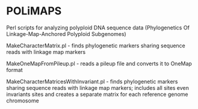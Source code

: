 POLiMAPS
========

Perl scripts for analyzing polyploid DNA sequence data (Phylogenetics Of Linkage-Map-Anchored Polyploid Subgenomes)

MakeCharacterMatrix.pl - finds phylogenetic markers sharing sequence reads with linkage map markers

MakeOneMapFromPileup.pl - reads a pileup file and converts it to OneMap format

MakeCharacterMatricesWithInvariant.pl - finds phylogenetic markers sharing sequence reads with linkage map markers; includes all sites even invariants sites and creates a separate matrix for each reference genome chromosome
